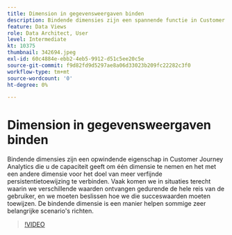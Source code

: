 ```yaml
---
title: Dimension in gegevensweergaven binden
description: Bindende dimensies zijn een spannende functie in Customer Journey Analytics die u de mogelijkheid biedt een dimensie aan te nemen en deze aan te sluiten op een andere dimensie voor... (Beschrijvingen moeten tussen 60 en 160 tekens lang zijn)
feature: Data Views
role: Data Architect, User
level: Intermediate
kt: 10375
thumbnail: 342694.jpeg
exl-id: 60c4884e-ebb2-4eb5-9912-d51c5ee20c5e
source-git-commit: f9d82fd9d5297ae8a06d33023b209fc22282c3f0
workflow-type: tm+mt
source-wordcount: '0'
ht-degree: 0%

---
```


# Dimension in gegevensweergaven binden

Bindende dimensies zijn een opwindende eigenschap in Customer Journey Analytics die u de capaciteit geeft om één dimensie te nemen en het met een andere dimensie voor het doel van meer verfijnde persistentietoewijzing te verbinden. Vaak komen we in situaties terecht waarin we verschillende waarden ontvangen gedurende de hele reis van de gebruiker, en we moeten beslissen hoe we die succeswaarden moeten toewijzen. De bindende dimensie is een manier helpen sommige zeer belangrijke scenario&#39;s richten.

>[!VIDEO](https://video.tv.adobe.com/v/342694/?quality=12&learn=on)

